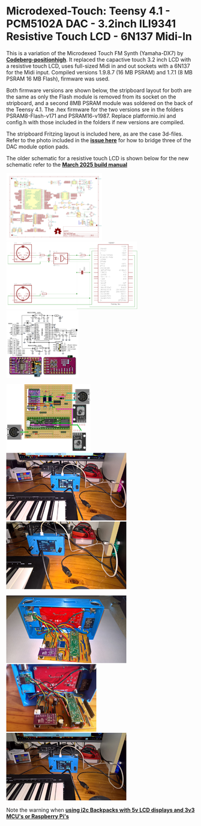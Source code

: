 # Microdexed-Touch: Teensy 4.1 - PCM5102A DAC - 3.2inch ILI9341 Resistive Touch LCD - 6N137 Midi-In

This is a variation of the Microdexed Touch FM Synth (Yamaha-DX7) by [**Codeberg-positionhigh**](https://codeberg.org/positionhigh/MicroDexed-touch). It replaced the capactive touch 3.2 inch LCD with a resistive touch LCD, uses full-sized Midi in and out sockets with a 6N137 for the Midi input. Compiled versions 1.9.8.7 (16 MB PSRAM) and 1.7.1 (8 MB PSRAM 16 MB Flash), firmware was used. 

Both firmware versions are shown below, the stripboard layout for both are the same as only the Flash module is removed from its socket on the stripboard, and a second 8MB PSRAM module was soldered on the back of the Teensy 4.1. The .hex firmware for the two versions sre in the folders PSRAM8-Flash-v171 and PSRAM16-v1987. Replace platformio.ini and config.h with those included in the folders if new versions are compiled.

The stripboard Fritzing layout is included here, as are the case 3d-files. Refer to the photo included in the [**issue here**](https://github.com/TobiasVanDyk/STM32F411-PCM5102A-24bit-USB-Audio-DAC/issues/2) for how to bridge three of the DAC module option pads.

The older schematic for a resistive touch LCD is shown below for the new schematic refer to the [**March 2025 build manual**](https://codeberg.org/positionhigh/MicroDexed-touch/wiki/BUILD-AND-USER-MANUAL)

<p align="left">
<img src="images/OriginalSchematic.png" height="180" /> 
<img src="images/6N137Midi.png" height="180" /> 
<img src="images/pcm5102a-doubleLDO.jpg" height="180" /> 
</p>

<p align="left">
<img src="images/Microdex1.jpg" height="180" /> 
<img src="images/mdt1.jpg" height="180" /> 
<img src="images/mdt4.jpg" height="180" /> 
</p>

<p align="left">
<img src="images/mdt3.jpg" height="180" /> 
<img src="images/mdexedtouch3.jpg" height="180" /> 
<img src="images/mdt5.jpg" height="180" /> 
</p>

Note the warning when [**using i2c Backpacks with 5v LCD displays and 3v3 MCU's or Raspberry Pi's**](https://github.com/TobiasVanDyk/Microdexed-Synth-Variations/tree/main/i2cbackpack)
